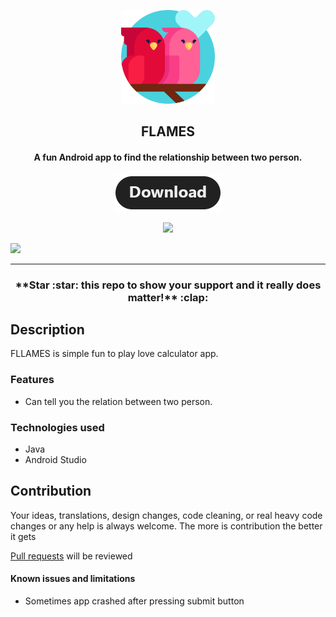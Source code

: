 <p align="center"><a href="https://github.com/subrotokumar/flames"><img src="meta/android/icon.png" width="150"></a></p>
<h2 align="center"><b>FLAMES</b></h2>
<h4 align="center">A fun Android app to find the relationship between two person.</h4>
<p align="center"><a href="https://github.com/subrotokumar/flames/releases"><img src="/meta/android/download.png"></a></p> 
<p align="center">
<a href="https://github.com/subrotokumar/flames" alt="GitHub release"><img src="https://img.shields.io/badge/version-0.1.0-blue.svg" ></a>

<a href="https://github.com/subrotokumar" alt="Build Status"><img src="https://img.shields.io/badge/build-passing-green.svg"></a>
</p>
<hr>

<h3 align="center">**Star :star:  this repo to show your support and it really does matter!** :clap:</h4>

## Description
FLLAMES is simple fun to play love calculator app.



### Features
* Can tell you the relation between two person.

### Technologies used
* Java
* Android Studio

## Contribution
Your ideas, translations, design changes, code cleaning, or real heavy code changes or any help is always welcome. The more is contribution the better it gets

[Pull requests](https://github.com/flames/pulls) will be reviewed

#### Known issues and limitations
- Sometimes app crashed after pressing submit button

